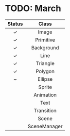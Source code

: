 # TODO: March
| Status  |      Class      |
|:-------:|:---------------:|
|    ✓    |      Image      |
|    ✓    |    Primitive    |
|    ✓    |    Background   |
|    ✓    |       Line      |
|    ✓    |     Triangle    |
|    ✓    |     Polygon     |
|    ~    |     Ellipse     |
|         |      Sprite     |
|         |    Animation    |
|         |       Text      |
|         |    Transition   |
|         |      Scene      |
|         |   SceneManager  |
